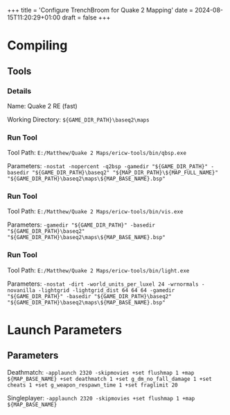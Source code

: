 +++
title = 'Configure TrenchBroom for Quake 2 Mapping'
date = 2024-08-15T11:20:29+01:00
draft = false
+++


# Compiling

## Tools

### Details

Name: Quake 2 RE (fast)

Working Directory: `${GAME_DIR_PATH}\baseq2\maps`

### Run Tool

Tool Path: `E:/Matthew/Quake 2 Maps/ericw-tools/bin/qbsp.exe`

Parameters: `-nostat -nopercent -q2bsp -gamedir "${GAME_DIR_PATH}" -basedir "${GAME_DIR_PATH}\baseq2" "${MAP_DIR_PATH}\${MAP_FULL_NAME}" "${GAME_DIR_PATH}\baseq2\maps\${MAP_BASE_NAME}.bsp"`

### Run Tool

Tool Path: `E:/Matthew/Quake 2 Maps/ericw-tools/bin/vis.exe`

Parameters: `-gamedir "${GAME_DIR_PATH}" -basedir "${GAME_DIR_PATH}\baseq2" "${GAME_DIR_PATH}\baseq2\maps\${MAP_BASE_NAME}.bsp"`

### Run Tool

Tool Path: `E:/Matthew/Quake 2 Maps/ericw-tools/bin/light.exe`

Parameters: `-nostat -dirt -world_units_per_luxel 24 -wrnormals -novanilla -lightgrid -lightgrid_dist 64 64 64 -gamedir "${GAME_DIR_PATH}" -basedir "${GAME_DIR_PATH}\baseq2" "${GAME_DIR_PATH}\baseq2\maps\${MAP_BASE_NAME}.bsp"`


# Launch Parameters

## Parameters

Deathmatch: `-applaunch 2320 -skipmovies +set flushmap 1 +map ${MAP_BASE_NAME} +set deathmatch 1 +set g_dm_no_fall_damage 1 +set cheats 1 +set g_weapon_respawn_time 1 +set fraglimit 20`

Singleplayer: `-applaunch 2320 -skipmovies +set flushmap 1 +map ${MAP_BASE_NAME}`
